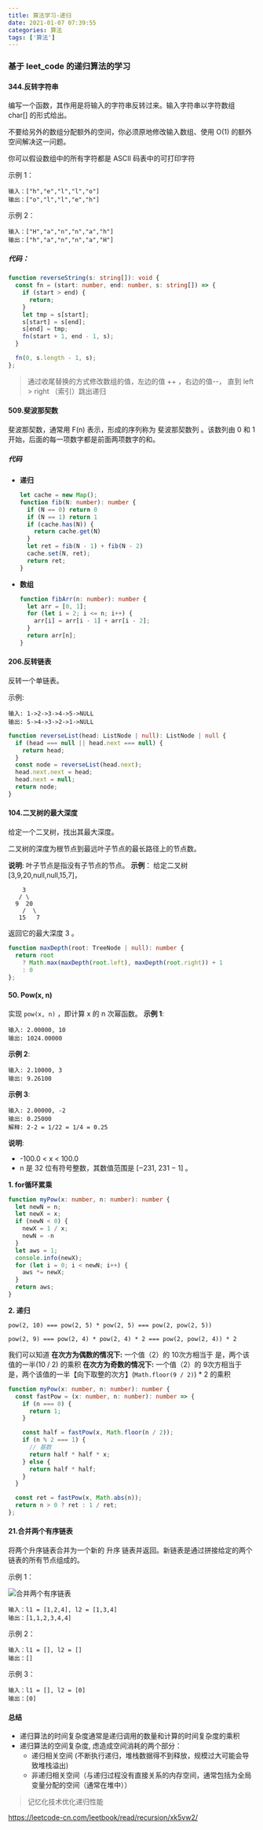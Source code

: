 ```yaml
---
title: 算法学习-递归
date: 2021-01-07 07:39:55
categories: 算法
tags: ['算法']
---
```


### 基于 leet_code 的递归算法的学习

#### 344.反转字符串
编写一个函数，其作用是将输入的字符串反转过来。输入字符串以字符数组 char[] 的形式给出。

不要给另外的数组分配额外的空间，你必须原地修改输入数组、使用 O(1) 的额外空间解决这一问题。

你可以假设数组中的所有字符都是 ASCII 码表中的可打印字符

示例 1：
```code
输入：["h","e","l","l","o"]
输出：["o","l","l","e","h"]
```
示例 2：
```code
输入：["H","a","n","n","a","h"]
输出：["h","a","n","n","a","H"]
```

##### 代码：
```ts
function reverseString(s: string[]): void {
  const fn = (start: number, end: number, s: string[]) => {
    if (start > end) {
      return;
    }
    let tmp = s[start];
    s[start] = s[end];
    s[end] = tmp;
    fn(start + 1, end - 1, s);
  }

  fn(0, s.length - 1, s);
};
```
> 通过收尾替换的方式修改数组的值，左边的值 ++ ，右边的值--， 直到 left > right （索引）跳出递归

#### 509.斐波那契数
斐波那契数，通常用 F(n) 表示，形成的序列称为 斐波那契数列 。该数列由 0 和 1 开始，后面的每一项数字都是前面两项数字的和。

##### 代码
- **递归**
  ```ts
  let cache = new Map();
  function fib(N: number): number {
    if (N == 0) return 0
    if (N == 1) return 1
    if (cache.has(N)) {
      return cache.get(N)
    }
    let ret = fib(N - 1) + fib(N - 2)
    cache.set(N, ret);
    return ret;
  }
  ```
- **数组**
  ```ts
  function fibArr(n: number): number {
    let arr = [0, 1];
    for (let i = 2; i <= n; i++) {
      arr[i] = arr[i - 1] + arr[i - 2];
    }
    return arr[n];
  }
  ```

#### 206.反转链表
反转一个单链表。

示例:

```code
输入: 1->2->3->4->5->NULL
输出: 5->4->3->2->1->NULL
```
```ts
function reverseList(head: ListNode | null): ListNode | null {
  if (head === null || head.next === null) {
    return head;
  }
  const node = reverseList(head.next);
  head.next.next = head;
  head.next = null;
  return node;
}
```

#### 104.二叉树的最大深度
给定一个二叉树，找出其最大深度。

二叉树的深度为根节点到最远叶子节点的最长路径上的节点数。

**说明**: 叶子节点是指没有子节点的节点。
**示例**：
给定二叉树 [3,9,20,null,null,15,7]，
```code
    3
   / \
  9  20
    /  \
   15   7
```
返回它的最大深度 3 。
```ts
function maxDepth(root: TreeNode | null): number {
  return root
    ? Math.max(maxDepth(root.left), maxDepth(root.right)) + 1
    : 0
};
```

#### 50. Pow(x, n)
实现 `pow(x, n)` ，即计算 x 的 n 次幂函数。
**示例 1**:
```code
输入: 2.00000, 10
输出: 1024.00000
```
**示例 2**:
```code
输入: 2.10000, 3
输出: 9.26100
```
**示例 3**:
```code
输入: 2.00000, -2
输出: 0.25000
解释: 2-2 = 1/22 = 1/4 = 0.25
```
**说明**:
- -100.0 < x < 100.0
- n 是 32 位有符号整数，其数值范围是 [−231, 231 − 1] 。

**1. for循环累乘**
```ts
function myPow(x: number, n: number): number {
  let newN = n;
  let newX = x;
  if (newN < 0) {
    newX = 1 / x;
    newN = -n
  }
  let aws = 1;
  console.info(newX);
  for (let i = 0; i < newN; i++) {
    aws *= newX;
  }
  return aws;
}
```

**2. 递归**
```code
pow(2, 10) === pow(2, 5) * pow(2, 5) === pow(2, pow(2, 5))

pow(2, 9) === pow(2, 4) * pow(2, 4) * 2 === pow(2, pow(2, 4)) * 2
```
我们可以知道
**在次方为偶数的情况下:** 一个值（2）的 10次方相当于 是，两个该值的一半(10 / 2) 的乘积
**在次方为奇数的情况下:** 一个值（2）的 9次方相当于 是，两个该值的一半【向下取整的次方】(`Math.floor(9 / 2)`) * 2 的乘积
```ts
function myPow(x: number, n: number): number {
  const fastPow = (x: number, n: number): number => {
    if (n === 0) {
      return 1;
    }

    const half = fastPow(x, Math.floor(n / 2));
    if (n % 2 === 1) {
      // 基数
      return half * half * x;
    } else {
      return half * half;
    }
  }

  const ret = fastPow(x, Math.abs(n));
  return n > 0 ? ret : 1 / ret;
};
```

#### 21.合并两个有序链表
将两个升序链表合并为一个新的 升序 链表并返回。新链表是通过拼接给定的两个链表的所有节点组成的。   

示例 1：

![合并两个有序链表](./算法学习-递归/merge_ex1.jpg) 

```code
输入：l1 = [1,2,4], l2 = [1,3,4]
输出：[1,1,2,3,4,4]
```

示例 2：
```code
输入：l1 = [], l2 = []
输出：[]
```

示例 3：
```code
输入：l1 = [], l2 = [0]
输出：[0]
```


#### 总结
- 递归算法的时间复杂度通常是递归调用的数量和计算的时间复杂度的乘积
- 递归算法的空间复杂度, 虑造成空间消耗的两个部分：
  - 递归相关空间 (不断执行递归，堆栈数据得不到释放，规模过大可能会导致堆栈溢出)
  - 非递归相关空间（与递归过程没有直接关系的内存空间，通常包括为全局变量分配的空间（通常在堆中））

> 记忆化技术优化递归性能

https://leetcode-cn.com/leetbook/read/recursion/xk5vw2/
